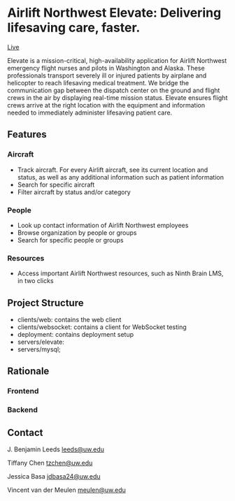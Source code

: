 # Airlift Northwest Elevate: Delivering lifesaving care, faster.
[Live](http://test.elevate.airliftnw.org/)

Elevate is a mission-critical, high-availability application for Airlift Northwest emergency flight nurses and pilots in Washington and Alaska. These professionals transport severely ill or injured patients by airplane and helicopter to reach lifesaving medical treatment. We bridge the communication gap between the dispatch center on the ground and flight crews in the air by displaying real-time mission status. Elevate ensures flight crews arrive at the right location with the equipment and information needed to immediately administer lifesaving patient care.

## Features

### Aircraft

* Track aircraft. For every Airlift aircraft, see its current location and status, as well as any additional information such as patient information
* Search for specific aircraft
* Filter aircraft by status and/or category

### People

* Look up contact information of Airlift Northwest employees
* Browse organization by people or groups
* Search for specific people or groups

### Resources

* Access important Airlift Northwest resources, such as Ninth Brain LMS, in two clicks

## Project Structure

* clients/web: contains the web client
* clients/websocket: contains a client for WebSocket testing
* deployment: contains deployment setup
* servers/elevate: 
* servers/mysql; 

## Rationale

### Frontend

### Backend

## Contact

J. Benjamin Leeds
leeds@uw.edu

Tiffany Chen
tzchen@uw.edu

Jessica Basa
jdbasa24@uw.edu

Vincent van der Meulen
meulen@uw.edu
